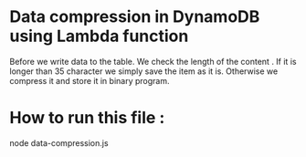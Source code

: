 # Data compression in DynamoDB using Lambda function

Before we write data  to the table. We check the length of the content . If it is longer than 35 character we simply  save the item as it is. Otherwise we compress it and store  it in binary program.

# How to run this file :

node data-compression.js
